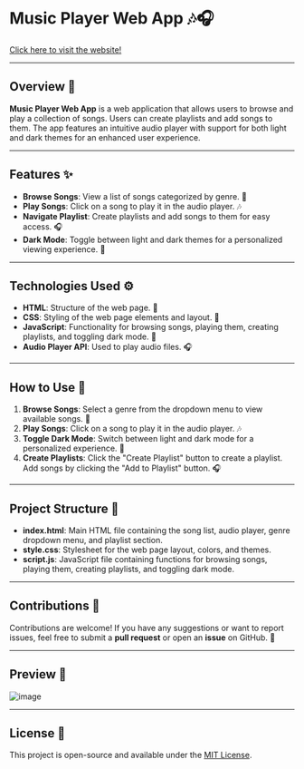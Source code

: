 # Music Player Web App 🎶🎧

[Click here to visit the website!](https://musicplaylist12.netlify.app/)

---

## Overview 🌟

**Music Player Web App** is a web application that allows users to browse and play a collection of songs. Users can create playlists and add songs to them. The app features an intuitive audio player with support for both light and dark themes for an enhanced user experience.

---

## Features ✨

- **Browse Songs**: View a list of songs categorized by genre. 🎵
- **Play Songs**: Click on a song to play it in the audio player. 🎶
- **Navigate Playlist**: Create playlists and add songs to them for easy access. 🎧
- **Dark Mode**: Toggle between light and dark themes for a personalized viewing experience. 🌙

---

## Technologies Used ⚙️

- **HTML**: Structure of the web page. 📄
- **CSS**: Styling of the web page elements and layout. 🎨
- **JavaScript**: Functionality for browsing songs, playing them, creating playlists, and toggling dark mode. 📝
- **Audio Player API**: Used to play audio files. 🎧

---

## How to Use 🚀

1. **Browse Songs**: Select a genre from the dropdown menu to view available songs. 🎤
2. **Play Songs**: Click on a song to play it in the audio player. 🎶
3. **Toggle Dark Mode**: Switch between light and dark mode for a personalized experience. 🌙
4. **Create Playlists**: Click the "Create Playlist" button to create a playlist. Add songs by clicking the "Add to Playlist" button. 🎧

---

## Project Structure 📂

- **index.html**: Main HTML file containing the song list, audio player, genre dropdown menu, and playlist section.
- **style.css**: Stylesheet for the web page layout, colors, and themes.
- **script.js**: JavaScript file containing functions for browsing songs, playing them, creating playlists, and toggling dark mode.

---

## Contributions 🤝

Contributions are welcome! If you have any suggestions or want to report issues, feel free to submit a **pull request** or open an **issue** on GitHub. 🙌

---

## Preview 📸

![image](https://github.com/Ayushjaiswal2000/Music_Playlist/assets/86403516/5f243721-b6ae-45ff-9a54-e7b84941b1bd)

---

## License 📜

This project is open-source and available under the [MIT License](LICENSE).
